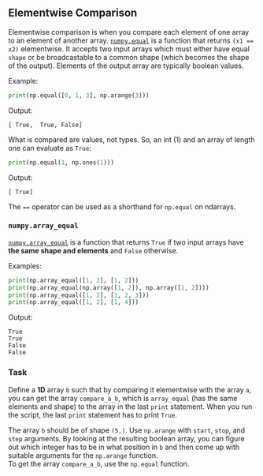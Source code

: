 ## Elementwise Comparison

Elementwise comparison is when you compare each element of one array to an element of another array.
[`numpy.equal`](https://numpy.org/doc/stable/reference/generated/numpy.equal.html) is a function that returns `(x1 == x2)` elementwise.
It accepts two input arrays which must either have equal `shape` or be broadcastable to a common shape 
(which becomes the shape of the output). Elements of the output array are typically boolean values.

Example:
```python
print(np.equal([0, 1, 3], np.arange(3)))
```
Output:
```text
[ True,  True, False]
```
What is compared are values, not types. So, an int (1) and an array of length one can evaluate as `True`:
```python
print(np.equal(1, np.ones(1)))
```
Output:
```text
[ True]
```
The `==` operator can be used as a shorthand for `np.equal` on ndarrays.

### `numpy.array_equal`

[`numpy.array_equal`](https://numpy.org/doc/stable/reference/generated/numpy.array_equal.html) is a
function that returns `True` if two input arrays have **the same shape and elements** and `False` otherwise.

Examples:
```python
print(np.array_equal([1, 2], [1, 2]))
print(np.array_equal(np.array([1, 2]), np.array([1, 2])))
print(np.array_equal([1, 2], [1, 2, 3]))
print(np.array_equal([1, 2], [1, 4]))
```
Output:
```text
True
True
False
False
```

### Task
Define a **1D** array `b` such that by comparing it elementwise with the array `a`, you can 
get the array `compare_a_b`, which is `array_equal` (has the same elements and shape) to the array in the last
`print` statement. When you run the script, the last `print` statement has to print `True`.

<div class="hint">The array <code>b</code> should be of shape <code>(5,)</code>. Use
<code>np.arange</code> with <code>start</code>, <code>stop</code>, and <code>step</code> arguments.
By looking at the resulting boolean array, you can figure out which integer has to be in 
what position in <code>b</code> and then come up with suitable arguments for the <code>np.arange</code>
function.</div>

<div class="hint">To get the array <code>compare_a_b</code>, use the <code>np.equal</code> function.</div>
